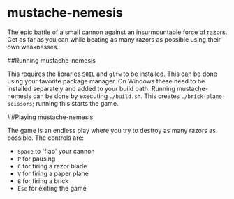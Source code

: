 # mustache-nemesis

The epic battle of a small cannon against an insurmountable force of razors. Get as far as you can while beating as many razors as possible using their own weaknesses.

##Running mustache-nemesis

This requires the libraries `SOIL` and `glfw` to be installed. This can be done using your favorite package manager. On Windows these need to be installed separately and added to your build path. 
Running mustache-nemesis can be done by executing `./build.sh`. This creates `./brick-plane-scissors`; running this starts the game.

##Playing mustache-nemesis

The game is an endless play where you try to destroy as many razors as possible. 
The controls are:
* `Space` to 'flap' your cannon
* `P` for pausing
* `C` for firing a razor blade
* `V` for firing a paper plane
* `B` for firing a brick
* `Esc` for exiting the game

